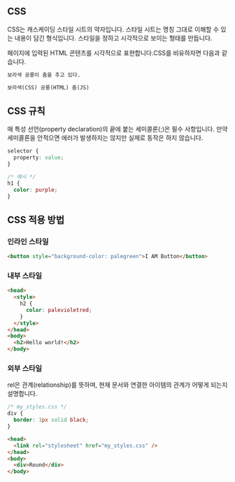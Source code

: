 ## CSS

CSS는 캐스케이딩 스타일 시트의 약자입니다. 스타일 시트는 명칭 그대로 이해할 수 있는 내용이 담긴 형식입니다. 스타일을 정하고 시각적으로 보이는 형태를 만듭니다.

페이지에 입력된 HTML 콘텐츠를 시각적으로 표현합니다.CSS를 비유하자면 다음과 같습니다.

```md
보라색 공룡이 춤을 추고 있다.

보라색(CSS) 공룡(HTML) 춤(JS)
```

## CSS 규칙

매 특성 선언(property declaration)의 끝에 붙는 세미콜론(;)은 필수 사항입니다. 만약 세미콜론을 안적으면 에러가 발생하지는 않지만 실제로 동작은 하지 않습니다.

```css
selector {
  property: value;
}

/* 예시 */
h1 {
  color: purple;
}
```

## CSS 적용 방법

### 인라인 스타일

```html
<button style="background-color: palegreen">I AM Button</button>
```

### 내부 스타일

```html
<head>
  <style>
    h2 {
      color: palevioletred;
    }
  </style>
</head>
<body>
  <h2>Hello world!</h2>
</body>
```

### 외부 스타일

rel은 관계(relationship)를 뜻하며, 현재 문서와 연결한 아이템의 관계가 어떻게 되는지 설명합니다.

```css
/* my_styles.css */
div {
  border: 1px solid black;
}
```

```html
<head>
  <link rel="stylesheet" href="my_styles.css" />
</head>
<body>
  <div>Round</div>
</body>
```
